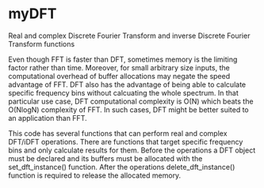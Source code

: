 # myDFT
Real and complex Discrete Fourier Transform and inverse Discrete Fourier Transform functions

Even though FFT is faster than DFT, sometimes memory is the limiting factor rather than time. Moreover, for small arbitrary size inputs, the computational overhead of buffer allocations may negate the speed advantage of FFT. DFT also has the advantage of being able to calculate specific frequency bins without calcuating the whole spectrum. In that particular use case, DFT computational complexity is O(N) which beats the O(NlogN) complexity of FFT. In such cases, DFT might be better suited to an application than FFT.

This code has several functions that can perform real and complex DFT/iDFT operations. There are functions that target specific frequency bins and only calculate results for them. Before the operations a DFT object must be declared and its buffers must be allocated with the set_dft_instance() function. After the operations delete_dft_instance() function is required to release the allocated memory.  
